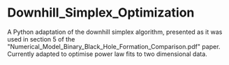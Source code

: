 # Downhill_Simplex_Optimization
A Python adaptation of the downhill simplex algorithm, presented as it was used in section 5 of the "Numerical_Model_Binary_Black_Hole_Formation_Comparison.pdf" paper. Currently adapted to optimise power law fits to two dimensional data.
